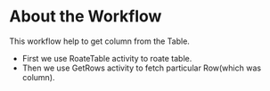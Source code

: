 # About the Workflow

This workflow help to get column from the Table.
- First we use RoateTable activity to roate table.
- Then we use GetRows activity to fetch particular Row(which was column).
